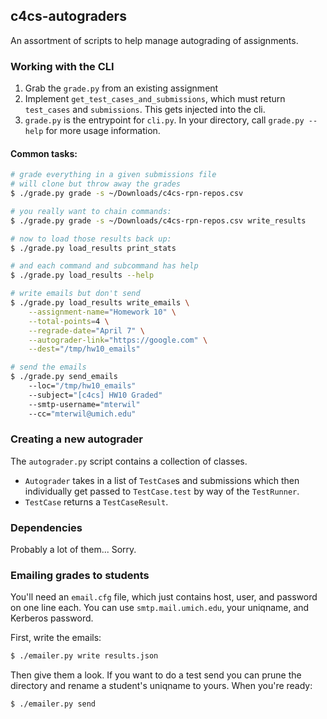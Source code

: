 c4cs-autograders
------------------

An assortment of scripts to help manage autograding of assignments.

### Working with the CLI

1. Grab the `grade.py` from an existing assignment
1. Implement `get_test_cases_and_submissions`, which must return 
    `test_cases` and `submissions`. This gets injected into the cli.
1. `grade.py` is the entrypoint for `cli.py`. In your directory, call
   `grade.py --help` for more usage information.

#### Common tasks:

```bash
# grade everything in a given submissions file
# will clone but throw away the grades
$ ./grade.py grade -s ~/Downloads/c4cs-rpn-repos.csv 

# you really want to chain commands:
$ ./grade.py grade -s ~/Downloads/c4cs-rpn-repos.csv write_results

# now to load those results back up:
$ ./grade.py load_results print_stats

# and each command and subcommand has help
$ ./grade.py load_results --help

# write emails but don't send
$ ./grade.py load_results write_emails \
    --assignment-name="Homework 10" \
    --total-points=4 \
    --regrade-date="April 7" \
    --autograder-link="https://google.com" \
    --dest="/tmp/hw10_emails"

# send the emails
$ ./grade.py send_emails
    --loc="/tmp/hw10_emails"
    --subject="[c4cs] HW10 Graded"
    --smtp-username="mterwil"
    --cc="mterwil@umich.edu"
```

### Creating a new autograder
The `autograder.py` script contains a collection of classes.

- `Autograder` takes in a list of `TestCase`s and submissions which then
  individually get passed to `TestCase.test` by way of the `TestRunner`.
- `TestCase` returns a `TestCaseResult`.

### Dependencies
Probably a lot of them... Sorry.

### Emailing grades to students

You'll need an `email.cfg` file, which just contains host, user, and password on
one line each. You can use `smtp.mail.umich.edu`, your uniqname, and Kerberos
password.

First, write the emails:

```bash
$ ./emailer.py write results.json
```

Then give them a look. If you want to do a test send you can prune the directory
and rename a student's uniqname to yours. When you're ready:

```bash
$ ./emailer.py send
```
